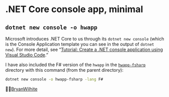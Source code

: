 # .NET Core console app, minimal

## `dotnet new console -o hwapp`

Microsoft introduces .NET Core to us through its `dotnet new console` (which is the Console Application template you can see in the output of `dotnet new`). For more detail, see “[Tutorial: Create a .NET console application using Visual Studio Code](https://docs.microsoft.com/en-us/dotnet/core/tutorials/with-visual-studio-code).”

I have also included the F# version of the `hwapp` in the [`hwapp-fsharp`](./hwapp-fsharp) directory with this command (from the parent directory):

```bash
dotnet new console -o hwapp-fsharp -lang F#
```

🐙🐱[BryanWilhite](https://github.com/BryanWilhite)
